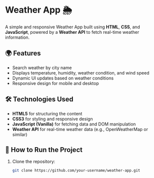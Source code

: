 # Weather App 🌦️

A simple and responsive Weather App built using **HTML**, **CSS**, and **JavaScript**, powered by a **Weather API** to fetch real-time weather information.

## 🌍 Features

- Search weather by city name
- Displays temperature, humidity, weather condition, and wind speed
- Dynamic UI updates based on weather conditions
- Responsive design for mobile and desktop

## 🛠️ Technologies Used

- **HTML5** for structuring the content
- **CSS3** for styling and responsive design
- **JavaScript (Vanilla)** for fetching data and DOM manipulation
- **Weather API** for real-time weather data (e.g., OpenWeatherMap or similar)

## 🚀 How to Run the Project

1. Clone the repository:
   ```bash
   git clone https://github.com/your-username/weather-app.git
